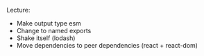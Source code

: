 Lecture:

- Make output type esm
- Change to named exports
- Shake itself (lodash)
- Move dependencies to peer dependencies (react + react-dom)
